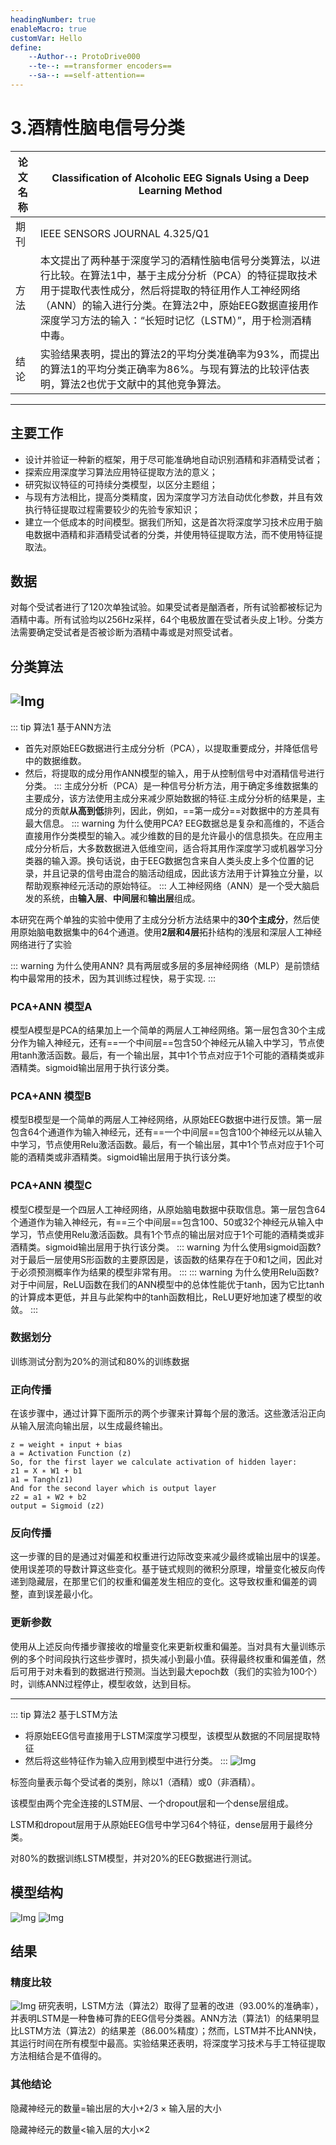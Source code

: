 ```yaml
---
headingNumber: true
enableMacro: true
customVar: Hello
define:
    --Author--: ProtoDrive000
    --te--: ==transformer encoders==
    --sa--: ==self-attention==
---
```

# 3.酒精性脑电信号分类

| 论文名称 | Classification of Alcoholic EEG Signals Using a Deep Learning Method|
| -- | -- | 
| 期刊 |IEEE SENSORS JOURNAL 4.325/Q1|
| 方法 |本文提出了两种基于深度学习的酒精性脑电信号分类算法，以进行比较。在算法1中，基于主成分分析（PCA）的特征提取技术用于提取代表性成分，然后将提取的特征用作人工神经网络（ANN）的输入进行分类。在算法2中，原始EEG数据直接用作深度学习方法的输入：“长短时记忆（LSTM）”，用于检测酒精中毒。|
| 结论 | 实验结果表明，提出的算法2的平均分类准确率为93%，而提出的算法1的平均分类正确率为86%。与现有算法的比较评估表明，算法2也优于文献中的其他竞争算法。|

---
## 主要工作
- 设计并验证一种新的框架，用于尽可能准确地自动识别酒精和非酒精受试者；
- 探索应用深度学习算法应用特征提取方法的意义；
- 研究拟议特征的可持续分类模型，以区分主题组；
- 与现有方法相比，提高分类精度，因为深度学习方法自动优化参数，并且有效执行特征提取过程需要较少的先验专家知识；
- 建立一个低成本的时间模型。据我们所知，这是首次将深度学习技术应用于脑电数据中酒精和非酒精受试者的分类，并使用特征提取方法，而不使用特征提取法。

## 数据
对每个受试者进行了120次单独试验。如果受试者是酗酒者，所有试验都被标记为酒精中毒。所有试验均以256Hz采样，64个电极放置在受试者头皮上1秒。分类方法需要确定受试者是否被诊断为酒精中毒或是对照受试者。

## 分类算法
![Img](https://imgpool.protodrive.xyz/img/yank-note-picgo-img-20220829151955.png#pic_center%20=400x)
---
::: tip 算法1 基于ANN方法
- 首先对原始EEG数据进行主成分分析（PCA），以提取重要成分，并降低信号中的数据维数。
- 然后，将提取的成分用作ANN模型的输入，用于从控制信号中对酒精信号进行分类。
:::
主成分分析（PCA）是一种信号分析方法，用于确定多维数据集的主要成分，该方法使用主成分来减少原始数据的特征.主成分分析的结果是，主成分的贡献**从高到低**排列，因此，例如，==第一成分==对数据中的方差具有最大信息。
::: warning 为什么使用PCA?
EEG数据总是复杂和高维的，不适合直接用作分类模型的输入。减少维数的目的是允许最小的信息损失。在应用主成分分析后，大多数数据进入低维空间，适合将其用作深度学习或机器学习分类器的输入源。换句话说，由于EEG数据包含来自人类头皮上多个位置的记录，并且记录的信号由混合的脑活动组成，因此该方法用于计算独立分量，以帮助观察神经元活动的原始特征。
:::
人工神经网络（ANN）是一个受大脑启发的系统，由**输入层**、**中间层**和**输出层**组成。

本研究在两个单独的实验中使用了主成分分析方法结果中的**30个主成分**，然后使用原始脑电数据集中的64个通道。使用**2层和4层**拓扑结构的浅层和深层人工神经网络进行了实验

::: warning 为什么使用ANN?
具有两层或多层的多层神经网络（MLP）是前馈结构中最常用的技术，因为其训练过程快，易于实现.
:::

### PCA+ANN 模型A
模型A模型是PCA的结果加上一个简单的两层人工神经网络。第一层包含30个主成分作为输入神经元，还有==一个中间层==包含50个神经元从输入中学习，节点使用tanh激活函数。最后，有一个输出层，其中1个节点对应于1个可能的酒精类或非酒精类。sigmoid输出层用于执行该分类。
### PCA+ANN 模型B
模型B模型是一个简单的两层人工神经网络，从原始EEG数据中进行反馈。第一层包含64个通道作为输入神经元，还有==一个中间层==包含100个神经元以从输入中学习，节点使用Relu激活函数。最后，有一个输出层，其中1个节点对应于1个可能的酒精类或非酒精类。sigmoid输出层用于执行该分类。
### PCA+ANN 模型C
模型C模型是一个四层人工神经网络，从原始脑电数据中获取信息。第一层包含64个通道作为输入神经元，有==三个中间层==包含100、50或32个神经元从输入中学习，节点使用Relu激活函数。具有1个节点的输出层对应于1个可能的酒精类或非酒精类。sigmoid输出层用于执行该分类。
::: warning 为什么使用sigmoid函数?
对于最后一层使用S形函数的主要原因是，该函数的结果存在于0和1之间，因此对于必须预测概率作为结果的模型非常有用。
:::
::: warning 为什么使用Relu函数?
对于中间层，ReLU函数在我们的ANN模型中的总体性能优于tanh，因为它比tanh的计算成本更低，并且与此架构中的tanh函数相比，ReLU更好地加速了模型的收敛。
:::
### 数据划分
训练测试分割为20%的测试和80%的训练数据
### 正向传播
在该步骤中，通过计算下面所示的两个步骤来计算每个层的激活。这些激活沿正向从输入层流向输出层，以生成最终输出。
```
z = weight ∗ input + bias
a = Activation Function (z)
So, for the first layer we calculate activation of hidden layer:
z1 = X ∗ W1 + b1
a1 = Tangh(z1)
And for the second layer which is output layer
z2 = a1 ∗ W2 + b2
output = Sigmoid (z2)
```

### 反向传播
这一步骤的目的是通过对偏差和权重进行边际改变来减少最终或输出层中的误差。
使用误差项的导数计算这些变化。基于链式规则的微积分原理，增量变化被反向传递到隐藏层，在那里它们的权重和偏差发生相应的变化。这导致权重和偏差的调整，直到误差最小化。
### 更新参数
使用从上述反向传播步骤接收的增量变化来更新权重和偏差。当对具有大量训练示例的多个时间段执行这些步骤时，损失减小到最小值。获得最终权重和偏差值，然后可用于对未看到的数据进行预测。当达到最大epoch数（我们的实验为100个）时，训练ANN过程停止，模型收敛，达到目标。




---
::: tip 算法2 基于LSTM方法
- 将原始EEG信号直接用于LSTM深度学习模型，该模型从数据的不同层提取特征
- 然后将这些特征作为输入应用到模型中进行分类。
:::
![Img](https://imgpool.protodrive.xyz/img/yank-note-picgo-img-20220829154839.png#pic_center%20=400x)

标签向量表示每个受试者的类别，除以1（酒精）或0（非酒精）。

该模型由两个完全连接的LSTM层、一个dropout层和一个dense层组成。

LSTM和dropout层用于从原始EEG信号中学习64个特征，dense层用于最终分类。

对80%的数据训练LSTM模型，并对20%的EEG数据进行测试。


## 模型结构
![Img](https://imgpool.protodrive.xyz/img/yank-note-picgo-img-20220829155051.png#pic_center%20=400x)
![Img](https://imgpool.protodrive.xyz/img/yank-note-picgo-img-20220829160026.png#pic_center%20=400x)
## 结果
### 精度比较
![Img](https://imgpool.protodrive.xyz/img/yank-note-picgo-img-20220829155042.png#pic_center%20=400x)
研究表明，LSTM方法（算法2）取得了显著的改进（93.00%的准确率），并表明LSTM是一种鲁棒可靠的EEG信号分类器。ANN方法（算法1）的结果明显比LSTM方法（算法2）的结果差（86.00%精度）；然而，LSTM并不比ANN快，其运行时间在所有模型中最高。实验结果还表明，将深度学习技术与手工特征提取方法相结合是不值得的。
### 其他结论
隐藏神经元的数量=输出层的大小+2/3 × 输入层的大小

隐藏神经元的数量<输入层的大小×2
